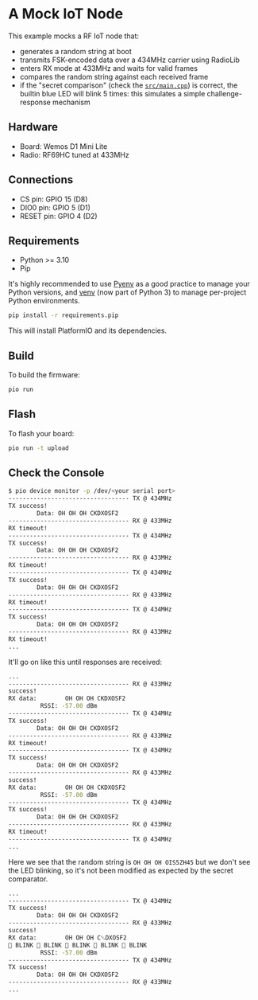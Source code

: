 # A Mock IoT Node

This example mocks a RF IoT node that:

- generates a random string at boot
- transmits FSK-encoded data over a 434MHz carrier using RadioLib
- enters RX mode at 433MHz and waits for valid frames
- compares the random string against each received frame
- if the "secret comparison" (check the [`src/main.cpp`](src/main.cpp)) is correct, the builtin blue LED will blink 5 times: this simulates a simple challenge-response mechanism

## Hardware

- Board: Wemos D1 Mini Lite
- Radio: RF69HC tuned at 433MHz

## Connections

- CS pin: GPIO 15 (D8)
- DIO0 pin: GPIO 5 (D1)
- RESET pin: GPIO 4 (D2)

## Requirements

- Python >= 3.10
- Pip

It's highly recommended to use [Pyenv](https://github.com/pyenv/pyenv) as a good practice to manage your Python versions, and [venv](https://docs.python.org/3/tutorial/venv.html) (now part of Python 3) to manage per-project Python environments.

```bash
pip install -r requirements.pip
```

This will install PlatformIO and its dependencies.

## Build

To build the firmware:

```bash
pio run
```

## Flash

To flash your board:

```bash
pio run -t upload
```

## Check the Console

```bash
$ pio device monitor -p /dev/<your serial port>
---------------------------------- TX @ 434MHz
TX success!
        Data: OH OH OH CKDXOSF2
---------------------------------- RX @ 433MHz
RX timeout!
---------------------------------- TX @ 434MHz
TX success!
        Data: OH OH OH CKDXOSF2
---------------------------------- RX @ 433MHz
RX timeout!
---------------------------------- TX @ 434MHz
TX success!
        Data: OH OH OH CKDXOSF2
---------------------------------- RX @ 433MHz
RX timeout!
---------------------------------- TX @ 434MHz
TX success!
        Data: OH OH OH CKDXOSF2
---------------------------------- RX @ 433MHz
RX timeout!
...
```

It'll go on like this until responses are received:

```bash
...
---------------------------------- RX @ 433MHz
success!
RX data:        OH OH OH CKDXOSF2
         RSSI: -57.00 dBm
---------------------------------- TX @ 434MHz
TX success!
        Data: OH OH OH CKDXOSF2
---------------------------------- RX @ 433MHz
RX timeout!
---------------------------------- TX @ 434MHz
TX success!
        Data: OH OH OH CKDXOSF2
---------------------------------- RX @ 433MHz
success!
RX data:        OH OH OH CKDXOSF2
         RSSI: -57.00 dBm
---------------------------------- TX @ 434MHz
TX success!
        Data: OH OH OH CKDXOSF2
---------------------------------- RX @ 433MHz
RX timeout!
---------------------------------- TX @ 434MHz
...
```

Here we see that the random string is `OH OH OH OIS5ZH45` but we don't see the LED blinking, so it's not been modified as expected by the secret comparator.

```bash
...
---------------------------------- TX @ 434MHz
TX success!
        Data: OH OH OH CKDXOSF2
---------------------------------- RX @ 433MHz
success!
RX data:        OH OH OH C␁DXOSF2
🔵 BLINK 🔵 BLINK 🔵 BLINK 🔵 BLINK 🔵 BLINK 
         RSSI: -57.00 dBm
---------------------------------- TX @ 434MHz
TX success!
        Data: OH OH OH CKDXOSF2
---------------------------------- RX @ 433MHz
...
```
